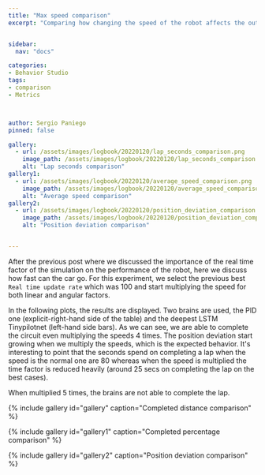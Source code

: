 ```yaml
---
title: "Max speed comparison"
excerpt: "Comparing how changing the speed of the robot affects the output"


sidebar:
  nav: "docs"

categories:
- Behavior Studio
tags:
- comparison
- Metrics



author: Sergio Paniego
pinned: false

gallery:
  - url: /assets/images/logbook/20220120/lap_seconds_comparison.png
    image_path: /assets/images/logbook/20220120/lap_seconds_comparison.png
    alt: "Lap seconds comparison"
gallery1:
  - url: /assets/images/logbook/20220120/average_speed_comparison.png
    image_path: /assets/images/logbook/20220120/average_speed_comparison.png
    alt: "Average speed comparison"
gallery2:
  - url: /assets/images/logbook/20220120/position_deviation_comparison.png
    image_path: /assets/images/logbook/20220120/position_deviation_comparison.png
    alt: "Position deviation comparison"


---
```


After the previous post where we discussed the importance of the real time factor of the simulation
on the performance of the robot, here we discuss how fast can the car go. For this experiment, we select the previous
best `Real time update rate` which was 100 and start multiplying the speed for both linear and angular factors. 

In the following plots, the results are displayed. Two brains are used, the PID one (explicit-right-hand side of the table) and 
the deepest LSTM Tinypilotnet (left-hand side bars). As we can see, we are able to complete the circuit even multiplying the speeds 4 times.
The position deviation start growing when we multiply the speeds, which is the expected behavior. It's interesting to point that the 
seconds spend on completing a lap when the speed is the normal one are 80 whereas when the speed is multiplied the time factor is reduced heavily (around 25 secs on completing the lap on the best cases).


When multiplied 5 times, the brains are not able to complete the lap.

{% include gallery id="gallery" caption="Completed distance comparison" %}

{% include gallery id="gallery1" caption="Completed percentage comparison" %}

{% include gallery id="gallery2" caption="Position deviation comparison" %}
